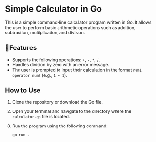 # Simple Calculator in Go

This is a simple command-line calculator program written in Go. It allows the user to perform basic arithmetic operations such as addition, subtraction, multiplication, and division.

## 🚀Features

- Supports the following operations: `+`, `-`, `*`, `/`.
- Handles division by zero with an error message.
- The user is prompted to input their calculation in the format `num1 operator num2` (e.g., `1 + 1`).

## How to Use

1. Clone the repository or download the Go file.

2. Open your terminal and navigate to the directory where the `calculator.go` file is located.

3. Run the program using the following command:

   ```bash
   go run .
